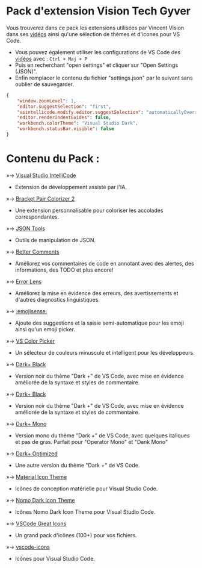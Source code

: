 # Pack d'extension Vision Tech Gyver

Vous trouverez dans ce pack les extensions utilisées par Vincent Vision dans ses [vidéos](https://www.youtube.com/channel/UC0obaoAHO-BMgIXGjGoZHOA) ainsi qu'une sélection de thèmes et d'icones pour VS Code.

- Vous pouvez également utiliser les configurations de VS Code des [vidéos](https://www.youtube.com/channel/UC0obaoAHO-BMgIXGjGoZHOA) avec : `Ctrl + Maj + P`
- Puis en recherchant "open settings" et cliquer sur "Open Settings (JSON)".
- Enfin remplacer le contenu du fichier "settings.json" par le suivant sans oublier de sauvegarder.

```json
{
    "window.zoomLevel": 1,
    "editor.suggestSelection": "first",
    "vsintellicode.modify.editor.suggestSelection": "automaticallyOverrodeDefaultValue",
    "editor.renderIndentGuides": false,
    "workbench.colorTheme": "Visual Studio Dark",
    "workbench.statusBar.visible": false
}
```

# Contenu du Pack :

»-> [Visual Studio IntelliCode](https://marketplace.visualstudio.com/items?itemName=VisualStudioExptTeam.vscodeintellicode)
- Extension de développement assisté par l'IA.

»-> [Bracket Pair Colorizer 2](https://marketplace.visualstudio.com/items?itemName=CoenraadS.bracket-pair-colorizer-2)
- Une extension personnalisable pour coloriser les accolades correspondantes.

»-> [JSON Tools](https://marketplace.visualstudio.com/items?itemName=eriklynd.json-tools)
- Outils de manipulation de JSON.

»-> [Better Comments](https://marketplace.visualstudio.com/items?itemName=aaron-bond.better-comments)
- Améliorez vos commentaires de code en annotant avec des alertes, des informations, des TODO et plus encore!

»-> [Error Lens](https://marketplace.visualstudio.com/items?itemName=usernamehw.errorlens)
- Améliorez la mise en évidence des erreurs, des avertissements et d'autres diagnostics linguistiques.

»-> [:emojisense:](https://marketplace.visualstudio.com/items?itemName=bierner.emojisense)
- Ajoute des suggestions et la saisie semi-automatique pour les emoji ainsi qu'un emoji picker.

»-> [VS Color Picker](https://marketplace.visualstudio.com/items?itemName=lihui.vs-color-picker)
- Un sélecteur de couleurs minuscule et intelligent pour les développeurs.

»-> [Dark+ Black](https://marketplace.visualstudio.com/items?itemName=VinceSalvino.dark-plus-black)
- Version noir du thème "Dark +" de VS Code, avec mise en évidence améliorée de la syntaxe et styles de commentaire.

»-> [Dark+ Black](https://marketplace.visualstudio.com/items?itemName=VinceSalvino.dark-plus-black)
- Version noir du thème "Dark +" de VS Code, avec mise en évidence améliorée de la syntaxe et styles de commentaire.

»-> [Dark+ Mono](https://marketplace.visualstudio.com/items?itemName=cmckni3.dark-plus-mono)
- Version mono du thème "Dark +" de VS Code, avec quelques italiques et pas de gras. Parfait pour "Operator Mono" et "Dank Mono"

»-> [Dark+ Optimized](https://marketplace.visualstudio.com/items?itemName=BernardoReis.dark-optimized)
- Une autre version du thème "Dark +" de VS Code.

»-> [Material Icon Theme](https://marketplace.visualstudio.com/items?itemName=PKief.material-icon-theme)
- Icônes de conception matérielle pour Visual Studio Code.

»-> [Nomo Dark Icon Theme](https://marketplace.visualstudio.com/items?itemName=be5invis.vscode-icontheme-nomo-dark)
- Icônes Nomo Dark Icon Theme pour Visual Studio Code.

»-> [VSCode Great Icons](https://marketplace.visualstudio.com/items?itemName=emmanuelbeziat.vscode-great-icons)
- Un grand pack d'icônes (100+) pour vos fichiers.

»-> [vscode-icons](https://marketplace.visualstudio.com/items?itemName=vscode-icons-team.vscode-icons)
- Icônes pour Visual Studio Code.
